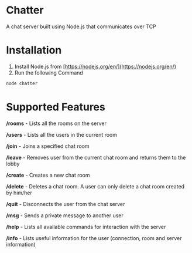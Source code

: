 # Chatter
A chat server built using Node.js that communicates over TCP

# Installation
1. Install Node.js from [https://nodejs.org/en/](https://nodejs.org/en/)
2. Run the following Command
```JavaScript
node chatter
```
# Supported Features
**/rooms** - Lists all the rooms on the server

**/users** - Lists all the users in the current room

**/join** - Joins a specified chat room

**/leave** - Removes user from the current chat room and returns them to the lobby

**/create** - Creates a new chat room

**/delete** - Deletes a chat room. A user can only delete a chat room created by him/her

**/quit** - Disconnects the user from the chat server

**/msg** - Sends a private message to another user

**/help** - Lists all available commands for interaction with the server

**/info** - Lists useful information for the user (connection, room and server information)

